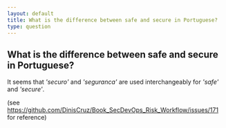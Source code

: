 ```yaml
---
layout: default
title: What is the difference between safe and secure in Portuguese?
type: question
---
```


## What is the difference between safe and secure in Portuguese?

It seems that _'securo'_ and _'seguranca'_ are used interchangeably for _'safe'_ and _'secure'_.

(see https://github.com/DinisCruz/Book_SecDevOps_Risk_Workflow/issues/171 for reference)
